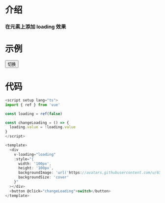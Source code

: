 # 介绍

### 在元素上添加 loading 效果

# 示例

<script setup>
import { ref } from 'vue'

const loading = ref(false)

const changeLoading = () => {
  loading.value = !loading.value
}

const style = {
  width: '100px',
  height: '100px',
  backgroundImage: `url("https://avatars.githubusercontent.com/u/65016011?v=4")`,
  backgroundSize: 'cover'
}

</script>

<div
  v-loading="loading"
  :style="style"
></div>
<button @click="changeLoading">切换</button>

# 代码

```js
<script setup lang="ts">
import { ref } from 'vue'

const loading = ref(false)

const changeLoading = () => {
  loading.value = !loading.value
}
</script>

<template>
  <div
    v-loading="loading"
    :style="{
      width: '100px',
      height: '100px',
      backgroundImage: 'url('https://avatars.githubusercontent.com/u/65016011?v=4')',
      backgroundSize: 'cover'
    }"
  ></div>
  <button @click="changeLoading">switch</button>
</template>
```
